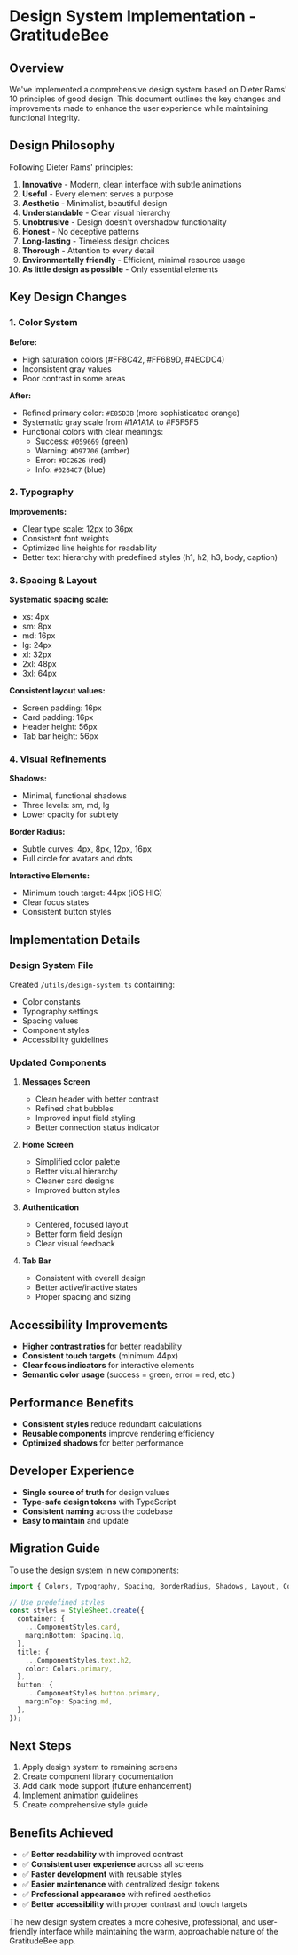 # Design System Implementation - GratitudeBee

## Overview

We've implemented a comprehensive design system based on Dieter Rams' 10 principles of good design. This document outlines the key changes and improvements made to enhance the user experience while maintaining functional integrity.

## Design Philosophy

Following Dieter Rams' principles:
1. **Innovative** - Modern, clean interface with subtle animations
2. **Useful** - Every element serves a purpose
3. **Aesthetic** - Minimalist, beautiful design
4. **Understandable** - Clear visual hierarchy
5. **Unobtrusive** - Design doesn't overshadow functionality
6. **Honest** - No deceptive patterns
7. **Long-lasting** - Timeless design choices
8. **Thorough** - Attention to every detail
9. **Environmentally friendly** - Efficient, minimal resource usage
10. **As little design as possible** - Only essential elements

## Key Design Changes

### 1. Color System

**Before:**
- High saturation colors (#FF8C42, #FF6B9D, #4ECDC4)
- Inconsistent gray values
- Poor contrast in some areas

**After:**
- Refined primary color: `#E85D3B` (more sophisticated orange)
- Systematic gray scale from #1A1A1A to #F5F5F5
- Functional colors with clear meanings:
  - Success: `#059669` (green)
  - Warning: `#D97706` (amber)
  - Error: `#DC2626` (red)
  - Info: `#0284C7` (blue)

### 2. Typography

**Improvements:**
- Clear type scale: 12px to 36px
- Consistent font weights
- Optimized line heights for readability
- Better text hierarchy with predefined styles (h1, h2, h3, body, caption)

### 3. Spacing & Layout

**Systematic spacing scale:**
- xs: 4px
- sm: 8px
- md: 16px
- lg: 24px
- xl: 32px
- 2xl: 48px
- 3xl: 64px

**Consistent layout values:**
- Screen padding: 16px
- Card padding: 16px
- Header height: 56px
- Tab bar height: 56px

### 4. Visual Refinements

**Shadows:**
- Minimal, functional shadows
- Three levels: sm, md, lg
- Lower opacity for subtlety

**Border Radius:**
- Subtle curves: 4px, 8px, 12px, 16px
- Full circle for avatars and dots

**Interactive Elements:**
- Minimum touch target: 44px (iOS HIG)
- Clear focus states
- Consistent button styles

## Implementation Details

### Design System File
Created `/utils/design-system.ts` containing:
- Color constants
- Typography settings
- Spacing values
- Component styles
- Accessibility guidelines

### Updated Components

1. **Messages Screen**
   - Clean header with better contrast
   - Refined chat bubbles
   - Improved input field styling
   - Better connection status indicator

2. **Home Screen**
   - Simplified color palette
   - Better visual hierarchy
   - Cleaner card designs
   - Improved button styles

3. **Authentication**
   - Centered, focused layout
   - Better form field design
   - Clear visual feedback

4. **Tab Bar**
   - Consistent with overall design
   - Better active/inactive states
   - Proper spacing and sizing

## Accessibility Improvements

- **Higher contrast ratios** for better readability
- **Consistent touch targets** (minimum 44px)
- **Clear focus indicators** for interactive elements
- **Semantic color usage** (success = green, error = red, etc.)

## Performance Benefits

- **Consistent styles** reduce redundant calculations
- **Reusable components** improve rendering efficiency
- **Optimized shadows** for better performance

## Developer Experience

- **Single source of truth** for design values
- **Type-safe design tokens** with TypeScript
- **Consistent naming** across the codebase
- **Easy to maintain** and update

## Migration Guide

To use the design system in new components:

```typescript
import { Colors, Typography, Spacing, BorderRadius, Shadows, Layout, ComponentStyles } from '@/utils/design-system';

// Use predefined styles
const styles = StyleSheet.create({
  container: {
    ...ComponentStyles.card,
    marginBottom: Spacing.lg,
  },
  title: {
    ...ComponentStyles.text.h2,
    color: Colors.primary,
  },
  button: {
    ...ComponentStyles.button.primary,
    marginTop: Spacing.md,
  },
});
```

## Next Steps

1. Apply design system to remaining screens
2. Create component library documentation
3. Add dark mode support (future enhancement)
4. Implement animation guidelines
5. Create comprehensive style guide

## Benefits Achieved

- ✅ **Better readability** with improved contrast
- ✅ **Consistent user experience** across all screens
- ✅ **Faster development** with reusable styles
- ✅ **Easier maintenance** with centralized design tokens
- ✅ **Professional appearance** with refined aesthetics
- ✅ **Better accessibility** with proper contrast and touch targets

The new design system creates a more cohesive, professional, and user-friendly interface while maintaining the warm, approachable nature of the GratitudeBee app.